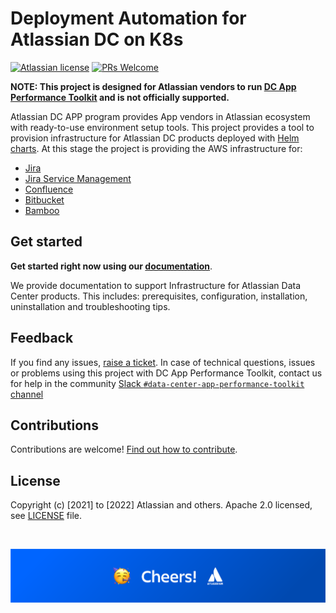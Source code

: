 # Deployment Automation for Atlassian DC on K8s
[![Atlassian license](https://img.shields.io/badge/license-Apache%202.0-blue.svg?style=flat-square)](LICENSE) [![PRs Welcome](https://img.shields.io/badge/PRs-welcome-brightgreen.svg?style=flat-square)](CONTRIBUTING.md)

**NOTE: This project is designed for Atlassian vendors to run [DC App Performance Toolkit](https://developer.atlassian.com/platform/marketplace/dc-apps-performance-and-scale-testing/) and is not officially supported.**

Atlassian DC APP program provides App vendors in Atlassian ecosystem with ready-to-use environment setup tools. 
This project provides a tool to provision infrastructure for Atlassian DC products deployed with [Helm charts](https://atlassian.github.io/data-center-helm-charts/).
At this stage the project is providing the AWS infrastructure for:

* [Jira](https://confluence.atlassian.com/jirasoftware/jira-software-8-19-x-release-notes-1082526044.html)
* [Jira Service Management](https://confluence.atlassian.com/servicemanagement/jira-service-management-4-20-x-release-notes-1085202556.html)
* [Confluence](https://confluence.atlassian.com/doc/confluence-7-13-release-notes-1044114085.html)
* [Bitbucket](https://confluence.atlassian.com/bitbucketserver/bitbucket-data-center-and-server-7-17-release-notes-1086401305.html)
* [Bamboo](https://confluence.atlassian.com/bamboo/bamboo-8-1-release-notes-1103070461.html)


## Get started

**Get started right now using our [documentation](https://atlassian-labs.github.io/data-center-terraform/)**.

We provide documentation to support Infrastructure for Atlassian Data Center products.
This includes: prerequisites, configuration, installation, uninstallation and troubleshooting tips.


## Feedback

If you find any issues, [raise a ticket](https://github.com/atlassian-labs/data-center-terraform/issues). In case of technical questions, issues or problems using this project with DC App Performance Toolkit, contact us for help in the community [Slack `#data-center-app-performance-toolkit` channel](http://bit.ly/dcapt_slack)

## Contributions

Contributions are welcome! [Find out how to contribute](CONTRIBUTING.md). 

## License

Copyright (c) [2021] to [2022] Atlassian and others.
Apache 2.0 licensed, see [LICENSE](LICENSE) file.

<br/> 


[![With ❤️ from Atlassian](https://raw.githubusercontent.com/atlassian-internal/oss-assets/master/banner-cheers-light.png)](https://www.atlassian.com)
